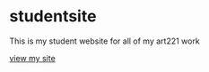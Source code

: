 # studentsite

This is my student website for all of my art221 work

[view my site](https://lilyri.github.io/art221)